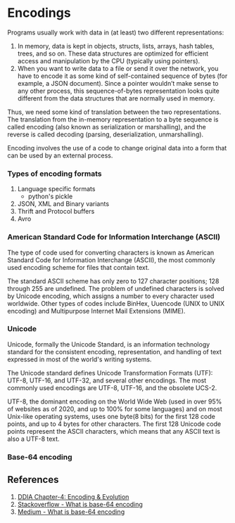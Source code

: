 # Encodings
Programs usually work with data in (at least) two different representations:
1. In memory, data is kept in objects, structs, lists, arrays, hash tables, trees, and so on. These data structures are optimized for efficient access and manipulation by the CPU (typically using pointers).
2. When you want to write data to a file or send it over the network, you have to encode it as some kind of self-contained sequence of bytes (for example, a JSON document). Since a pointer wouldn’t make sense to any other process, this sequence-of-bytes representation looks quite different from the data structures that are normally used in memory.

Thus, we need some kind of translation between the two representations. The translation from the in-memory representation to a byte sequence is called encoding (also known as serialization or marshalling), and the reverse is called decoding (parsing, deserialization, unmarshalling).

Encoding involves the use of a code to change original data into a form that can be used by an external process.

### Types of encoding formats
1. Language specific formats
   - python's pickle
2. JSON, XML and Binary variants
3. Thrift and Protocol buffers
4. Avro

### American Standard Code for Information Interchange (ASCII)
The type of code used for converting characters is known as American Standard Code for Information Interchange (ASCII), the most commonly used encoding scheme for files that contain text. 

The standard ASCII scheme has only zero to 127 character positions; 128 through 255 are undefined. The problem of undefined characters is solved by Unicode encoding, which assigns a number to every character used worldwide. Other types of codes include BinHex, Uuencode (UNIX to UNIX encoding) and Multipurpose Internet Mail Extensions (MIME).

### Unicode
Unicode, formally the Unicode Standard, is an information technology standard for the consistent encoding, representation, and handling of text expressed in most of the world's writing systems. 

The Unicode standard defines Unicode Transformation Formats (UTF): UTF-8, UTF-16, and UTF-32, and several other encodings. The most commonly used encodings are UTF-8, UTF-16, and the obsolete UCS-2.

UTF-8, the dominant encoding on the World Wide Web (used in over 95% of websites as of 2020, and up to 100% for some languages) and on most Unix-like operating systems, uses one byte(8 bits) for the first 128 code points, and up to 4 bytes for other characters. The first 128 Unicode code points represent the ASCII characters, which means that any ASCII text is also a UTF-8 text.

### Base-64 encoding


## References
1. [DDIA Chapter-4: Encoding & Evolution](https://www.amazon.in/Designing-Data-Intensive-Applications-Reliable-Maintainable/dp/9352135245/ref=sr_1_2?adgrpid=58563655643&ext_vrnc=hi&gclid=Cj0KCQjwpcOTBhCZARIsAEAYLuUSfHwV3-7i3tvemw-oCjK8Of4E6Tv0Ug8f7EIFmMwTIZJGEspx3_YaArP2EALw_wcB&hvadid=294119043831&hvdev=c&hvlocphy=9061996&hvnetw=g&hvqmt=b&hvrand=17260569075925717915&hvtargid=kwd-340293264171&hydadcr=25367_1900683&keywords=data+intensive+application&qid=1651596791&sr=8-2)
2. [Stackoverflow - What is base-64 encoding](https://stackoverflow.com/questions/201479/what-is-base-64-encoding-used-for/201510#201510)
3. [Medium - What is base-64 encoding](https://levelup.gitconnected.com/what-is-base64-encoding-4b5ed1eb58a4)
